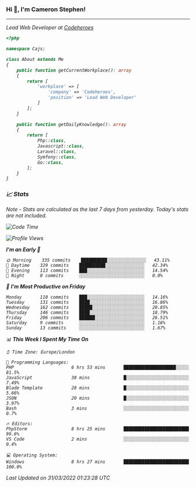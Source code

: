 ### Hi 👋, I'm Cameron Stephen!
<hr>
<p><em>Lead Web Developer at <a href="https://codeheroes.co.uk">Codeheroes</a></p>


```php
<?php

namespace Cajs;

class About extends Me
{
    public function getCurrentWorkplace(): array
    {
        return [
            'workplace' => [
                'company' => 'Codeheroes',
                'position' => 'Lead Web Developer'
            ]
        ];
    }

    public function getDailyKnowledge(): array
    {
        return [
            Php::class,
            Javascript::class,
            Laravel::class,
            Symfony::class,
            Go::class,
        ];
    }
}
```

### 📈 Stats
<p><em>Note - Stats are calculated as the last 7 days from yesterday. Today's stats are not included.</em></p>


<!--START_SECTION:waka-->
![Code Time](http://img.shields.io/badge/Code%20Time-2%2C762%20hrs%2033%20mins-blue)

![Profile Views](http://img.shields.io/badge/Profile%20Views-0-blue)

**I'm an Early 🐤** 

```text
🌞 Morning    335 commits    ██████████░░░░░░░░░░░░░░░   43.11% 
🌆 Daytime    329 commits    ██████████░░░░░░░░░░░░░░░   42.34% 
🌃 Evening    113 commits    ███░░░░░░░░░░░░░░░░░░░░░░   14.54% 
🌙 Night      0 commits      ░░░░░░░░░░░░░░░░░░░░░░░░░   0.0%

```
📅 **I'm Most Productive on Friday** 

```text
Monday       110 commits    ███░░░░░░░░░░░░░░░░░░░░░░   14.16% 
Tuesday      131 commits    ████░░░░░░░░░░░░░░░░░░░░░   16.86% 
Wednesday    162 commits    █████░░░░░░░░░░░░░░░░░░░░   20.85% 
Thursday     146 commits    ████░░░░░░░░░░░░░░░░░░░░░   18.79% 
Friday       206 commits    ██████░░░░░░░░░░░░░░░░░░░   26.51% 
Saturday     9 commits      ░░░░░░░░░░░░░░░░░░░░░░░░░   1.16% 
Sunday       13 commits     ░░░░░░░░░░░░░░░░░░░░░░░░░   1.67%

```


📊 **This Week I Spent My Time On** 

```text
⌚︎ Time Zone: Europe/London

💬 Programming Languages: 
PHP                      6 hrs 53 mins       ████████████████████░░░░░   81.5% 
JavaScript               38 mins             █░░░░░░░░░░░░░░░░░░░░░░░░   7.49% 
Blade Template           28 mins             █░░░░░░░░░░░░░░░░░░░░░░░░   5.66% 
JSON                     20 mins             █░░░░░░░░░░░░░░░░░░░░░░░░   3.97% 
Bash                     3 mins              ░░░░░░░░░░░░░░░░░░░░░░░░░   0.7%

🔥 Editors: 
PhpStorm                 8 hrs 25 mins       █████████████████████████   99.6% 
VS Code                  2 mins              ░░░░░░░░░░░░░░░░░░░░░░░░░   0.4%

💻 Operating System: 
Windows                  8 hrs 27 mins       █████████████████████████   100.0%

```


 Last Updated on 31/03/2022 01:23:28 UTC
<!--END_SECTION:waka-->
